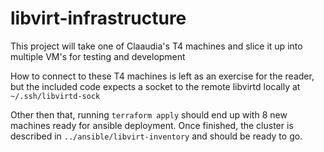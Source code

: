 # libvirt-infrastructure

This project will take one of Claaudia's T4 machines and slice it up into multiple VM's for testing and development

How to connect to these T4 machines is left as an exercise for the reader, but the included code expects a socket to the remote libvirtd locally
at `~/.ssh/libvirtd-sock`

Other then that, running `terraform apply` should end up with 8 new machines ready for ansible deployment. Once finished, the
cluster is described in `../ansible/libvirt-inventory` and should be ready to go.